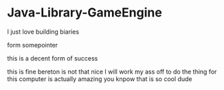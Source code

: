 # Java-Library-GameEngine

I just love building biaries

form somepointer

this is a decent form of success

this is fine
bereton is not that nice
I will work my ass off
to do the thing for this
computer is actually amazing you knpow
that is so cool dude
